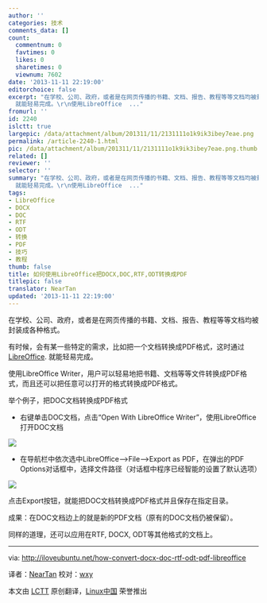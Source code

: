 ```yaml
---
author: ''
categories: 技术
comments_data: []
count:
  commentnum: 0
  favtimes: 0
  likes: 0
  sharetimes: 0
  viewnum: 7602
date: '2013-11-11 22:19:00'
editorchoice: false
excerpt: "在学校、公司、政府，或者是在网页传播的书籍、文档、报告、教程等等文档均被封装成各种格式。\r\n有时候，会有某一些特定的需求，比如把一个文档转换成PDF格式，这时通过LibreOffice.
  就能轻易完成。\r\n使用LibreOffice  ..."
fromurl: ''
id: 2240
islctt: true
largepic: /data/attachment/album/201311/11/2131111o1k9ik3ibey7eae.png
permalink: /article-2240-1.html
pic: /data/attachment/album/201311/11/2131111o1k9ik3ibey7eae.png.thumb.jpg
related: []
reviewer: ''
selector: ''
summary: "在学校、公司、政府，或者是在网页传播的书籍、文档、报告、教程等等文档均被封装成各种格式。\r\n有时候，会有某一些特定的需求，比如把一个文档转换成PDF格式，这时通过LibreOffice.
  就能轻易完成。\r\n使用LibreOffice  ..."
tags:
- LibreOffice
- DOCX
- DOC
- RTF
- ODT
- 转换
- PDF
- 技巧
- 教程
thumb: false
title: 如何使用LibreOffice把DOCX,DOC,RTF,ODT转换成PDF
titlepic: false
translator: NearTan
updated: '2013-11-11 22:19:00'
---
```


在学校、公司、政府，或者是在网页传播的书籍、文档、报告、教程等等文档均被封装成各种格式。


有时候，会有某一些特定的需求，比如把一个文档转换成PDF格式，这时通过[LibreOffice](http://www.libreoffice.org/). 就能轻易完成。


使用LibreOffice Writer，用户可以轻易地把书籍、文档等等文件转换成PDF格式，而且还可以把任意可以打开的格式转换成PDF格式。


举个例子，把DOC文档转换成PDF格式


* 右键单击DOC文档，点击“Open With LibreOffice Writer”，使用LibreOffice打开DOC文档


![](/data/attachment/album/201311/11/2131111o1k9ik3ibey7eae.png)


* 在导航栏中依次选中LibreOffice-->File-->Export as PDF，在弹出的PDF Options对话框中，选择文件路径（对话框中程序已经智能的设置了默认选项）


![](/data/attachment/album/201311/11/21311343xkjkxuyh5jcyjb.png)


点击Export按钮，就能把DOC文档转换成PDF格式并且保存在指定目录。


成果：在DOC文档边上的就是新的PDF文档（原有的DOC文档仍被保留）。


同样的道理，还可以应用在RTF, DOCX, ODT等其他格式的文档上。




---


via: <http://iloveubuntu.net/how-convert-docx-doc-rtf-odt-pdf-libreoffice>


译者：[NearTan](https://github.com/NearTan) 校对：[wxy](https://github.com/wxy)


本文由 [LCTT](https://github.com/LCTT/TranslateProject) 原创翻译，[Linux中国](http://linux.cn/) 荣誉推出
